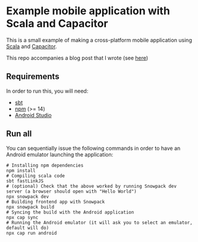 # Example mobile application with Scala and Capacitor

This is a small example of making a cross-platform mobile application using [Scala](https://www.scala-lang.org/) and [Capacitor](https://capacitorjs.com/).

This repo accompanies a blog post that I wrote (see [here](https://antoine-doeraene.medium.com/cross-platform-mobile-dev-with-scala-and-capacitor-54e69b62b50c))

## Requirements

In order to run this, you will need:

- [sbt](https://www.scala-sbt.org/)
- [npm](https://www.npmjs.com/) (>= 14)
- [Android Studio](https://developer.android.com/studio)

## Run all

You can sequentially issue the following commands in order to have an Android emulator launching the application:

```
# Installing npm dependencies
npm install
# Compiling scala code
sbt fastLinkJS
# (optional) Check that the above worked by running Snowpack dev server (a browser should open with "Hello World")
npx snowpack dev
# Building frontend app with Snowpack
npx snowpack build
# Syncing the build with the Android application
npx cap sync
# Running the Android emulator (it will ask you to select an emulator, default will do)
npx cap run android
```


